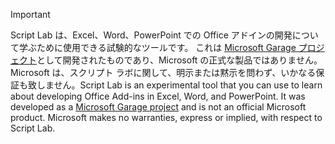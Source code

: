> [!IMPORTANT]
> <span data-ttu-id="41140-p101">Script Lab は、Excel、Word、PowerPoint での Office アドインの開発について学ぶために使用できる試験的なツールです。 これは [Microsoft Garage プロジェクト](https://www.microsoft.com/ja-JP/garage/about/)として開発されたものであり、Microsoft の正式な製品ではありません。 Microsoft は、スクリプト ラボに関して、明示または黙示を問わず、いかなる保証も致しません。</span><span class="sxs-lookup"><span data-stu-id="41140-p101">Script Lab is an experimental tool that you can use to learn about developing Office Add-ins in Excel, Word, and PowerPoint. It was developed as a [Microsoft Garage project](https://www.microsoft.com/ja-JP/garage/about/) and is not an official Microsoft product. Microsoft makes no warranties, express or implied, with respect to Script Lab.</span></span>
